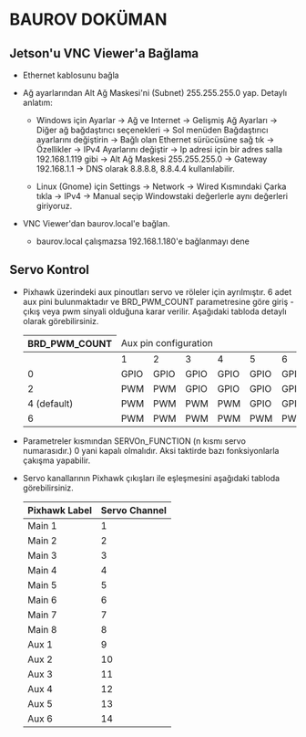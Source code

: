 # BAUROV DOKÜMAN

## Jetson'u VNC Viewer'a Bağlama
- Ethernet kablosunu bağla
- Ağ ayarlarından Alt Ağ Maskesi'ni (Subnet) 255.255.255.0 yap. Detaylı anlatım:
    - Windows için Ayarlar -> Ağ ve Internet -> Gelişmiş Ağ Ayarları -> Diğer ağ bağdaştırıcı seçenekleri -> Sol menüden Bağdaştırıcı ayarlarını değiştirin -> Bağlı olan Ethernet sürücüsüne sağ tık -> Özellikler -> IPv4 Ayarlarını değiştir -> Ip adresi için bir adres salla 192.168.1.119 gibi -> Alt Ağ Maskesi 255.255.255.0 -> Gateway 192.168.1.1 -> DNS olarak 8.8.8.8, 8.8.4.4 kullanılabilir.

    - Linux (Gnome) için Settings -> Network -> Wired Kısmındaki Çarka tıkla -> IPv4 -> Manual seçip Windowstaki değerlerle aynı değerleri giriyoruz.

- VNC Viewer'dan baurov.local'e bağlan.
    - baurov.local çalışmazsa 192.168.1.180'e bağlanmayı dene
    
## Servo Kontrol
- Pixhawk üzerindeki aux pinoutları servo ve röleler için ayrılmıştır. 6 adet aux pini bulunmaktadır ve BRD_PWM_COUNT parametresine göre giriş - çıkış veya pwm sinyali olduğuna karar verilir. Aşağıdaki tabloda detaylı olarak görebilirsiniz.


    | BRD_PWM_COUNT <td colspan=6>   Aux pin configuration |      |      |      |      |      |      |
    |------------------------------------------------------|------|------|------|------|------|------|
    |                                                      | 1    | 2    | 3    | 4    | 5    | 6    |
    | 0                                                    | GPIO | GPIO | GPIO | GPIO | GPIO | GPIO |
    | 2                                                    | PWM  | PWM  | GPIO | GPIO | GPIO | GPIO |
    | 4 (default)                                          | PWM  | PWM  | PWM  | PWM  | GPIO | GPIO |
    | 6                                                    | PWM  | PWM  | PWM  | PWM  | PWM  | PWM  |

- Parametreler kısmından SERVOn_FUNCTION (n kısmı servo numarasıdır.) 0 yani kapalı olmalıdır. Aksi taktirde bazı fonksiyonlarla çakışma yapabilir.

- Servo kanallarının Pixhawk çıkışları ile eşleşmesini aşağıdaki tabloda görebilirsiniz.

    | Pixhawk Label | Servo Channel |
    |---------------|---------------|
    | Main 1        | 1             |
    | Main 2        | 2             |
    | Main 3        | 3             |
    | Main 4        | 4             |
    | Main 5        | 5             |
    | Main 6        | 6             |
    | Main 7        | 7             |
    | Main 8        | 8             |
    | Aux 1         | 9             |
    | Aux 2         | 10            |
    | Aux 3         | 11            |
    | Aux 4         | 12            |
    | Aux 5         | 13            |
    | Aux 6         | 14            |


